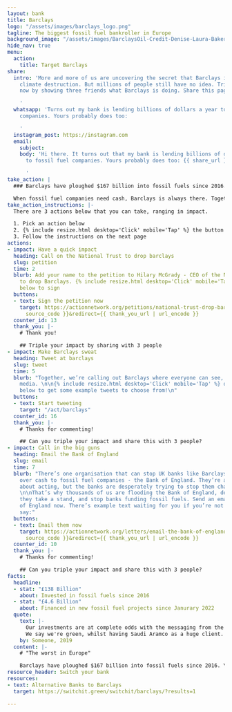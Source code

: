 ```yaml
---
layout: bank
title: Barclays
logo: "/assets/images/barclays_logo.png"
tagline: The biggest fossil fuel bankroller in Europe
background_image: "/assets/images/BarclaysOil-Credit-Denise-Laura-Baker.png"
hide_nav: true
menu:
  action:
    title: Target Barclays
share:
  intro: 'More and more of us are uncovering the secret that Barclays is bankrolling
    climate destruction. But millions of people still have no idea. Triple your impact
    now by showing three friends what Barclays is doing. Share this page now:

    '
  whatsapp: 'Turns out my bank is lending billions of dollars a year to fossil fuel
    companies. Yours probably does too:

    '
  instagram_post: https://instagram.com
  email:
    subject: 
    body: 'Hi there. It turns out that my bank is lending billions of dollars a year
      to fossil fuel companies. Yours probably does too: {{ share_url }}

      '
take_action: |
  ### Barclays have ploughed $167 billion into fossil fuels since 2016.

  When fossil fuel companies need cash, Barclays is always there. Together, we're demanding that Barclays stops bankrolling climate destruction.
take_action_instructions: |-
  There are 3 actions below that you can take, ranging in impact.

  1. Pick an action below
  2. {% include resize.html desktop='Click' mobile='Tap' %} the button to start
  3. Follow the instructions on the next page
actions:
- impact: Have a quick impact
  heading: Call on the National Trust to drop barclays
  slug: petition
  time: 2
  blurb: Add your name to the petition to Hilary McGrady - CEO of the National Trust
    to drop Barclays. {% include resize.html desktop='Click' mobile='Tap' %} to button
    below to sign
  buttons:
  - text: Sign the petition now
    target: https://actionnetwork.org/petitions/national-trust-drop-barclays?source={{
      source_code }}&redirect={{ thank_you_url | url_encode }}
  counter_id: 13
  thank_you: |-
    # Thank you!

    ## Triple your impact by sharing with 3 people
- impact: Make Barclays sweat
  heading: Tweet at barclays
  slug: tweet
  time: 5
  blurb: "Together, we’re calling out Barclays where everyone can see, on their social
    media. \n\n{% include resize.html desktop='Click' mobile='Tap' %} on \"Start Tweeting\"
    below to get some example tweets to choose from!\n"
  buttons:
  - text: Start tweeting
    target: "/act/barclays"
  counter_id: 16
  thank_you: |-
    # Thanks for commenting!

    ## Can you triple your impact and share this with 3 people?
- impact: Call in the big guns
  heading: Email the Bank of England
  slug: email
  time: 7
  blurb: "There’s one organisation that can stop UK banks like Barclays/HSBC handing
    over cash to fossil fuel companies - the Bank of England. They’re already thinking
    about acting, but the banks are desperately trying to stop them changing the rules.
    \n\nThat’s why thousands of us are flooding the Bank of England, demanding that
    they take a stand, and stop banks funding fossil fuels. Send an email to the Bank
    of England now. There’s example text waiting for you if you’re not sure what to
    say:"
  buttons:
  - text: Email them now
    target: https://actionnetwork.org/letters/email-the-bank-of-england?source={{
      source_code }}&redirect={{ thank_you_url | url_encode }}
  counter_id: 10
  thank_you: |-
    # Thanks for commenting!

    ## Can you triple your impact and share this with 3 people?
facts:
  headline:
  - stat: "£138 Billion"
    about: Invested in fossil fuels since 2016
  - stat: "£4.6 Billion"
    about: Financed in new fossil fuel projects since Janurary 2022
  quote:
    text: |-
      Our investments are at complete odds with the messaging from the top of the business.
      We say we're green, whilst having Saudi Aramco as a huge client.
    by: Someone, 2019
  content: |-
    # "The worst in Europe"

    Barclays have ploughed $167 billion into fossil fuels since 2016. You read that right, billions. That’s why they’re the worst in Europe. And they’re continuing to pour billions into NEW fossil fuels. That means more oil rigs, more habitats destroyed, and more climate change. You’re in a toxic relationship with Barclays. It’s time to get out.
resource_header: Switch your bank
resources:
- text: Alternative Banks to Barclays
  target: https://switchit.green/switchit/barclays/?results=1

---
```

